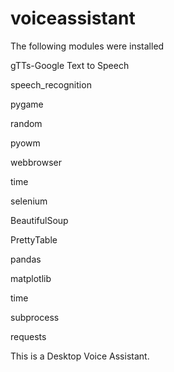 # voiceassistant

The following modules were installed

gTTs-Google Text to Speech

speech_recognition

pygame

random

pyowm

webbrowser

time

selenium

BeautifulSoup

PrettyTable

pandas

matplotlib

time

subprocess

requests



This is a Desktop Voice Assistant.
